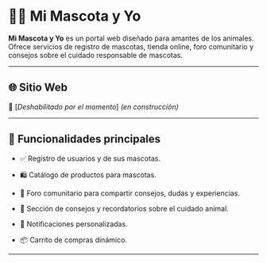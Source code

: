 # 🐶🐱 Mi Mascota y Yo

**Mi Mascota y Yo** es un portal web diseñado para amantes de los animales. Ofrece servicios de registro de mascotas, tienda online, foro comunitario y consejos sobre el cuidado responsable de mascotas.

---

## 🌐 Sitio Web

📍 [*Deshabilitado por el momento*] *(en construcción)*

---

## 📌 Funcionalidades principales

- ✅ Registro de usuarios y de sus mascotas.

- 🛍️ Catálogo de productos para mascotas.

- 💬 Foro comunitario para compartir consejos, dudas y experiencias.

- 🧠 Sección de consejos y recordatorios sobre el cuidado animal.

- 🔔 Notificaciones personalizadas.

- 📦 Carrito de compras dinámico.

---
